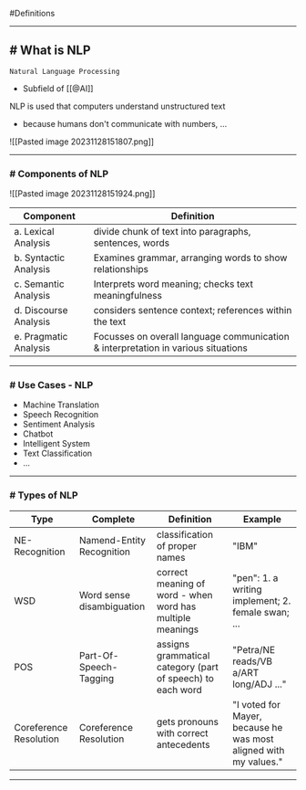 #Definitions 

---
## # What is NLP

`Natural Language Processing`

- Subfield of [[@AI]]

NLP is used that computers understand unstructured text
- because humans don't communicate with numbers, ...

![[Pasted image 20231128151807.png]]

---
### # Components of NLP

![[Pasted image 20231128151924.png]]

| Component                | Definition                                              |
| ------------------------ | ------------------------------------------------------- |
| a. Lexical Analysis      | divide chunk of text into paragraphs, sentences, words  |
| b. Syntactic Analysis    | Examines grammar, arranging words to show relationships |
| c. Semantic Analysis     | Interprets word meaning; checks text meaningfulness     |
| d. Discourse Analysis | considers sentence context; references within the text  |
| e. Pragmatic Analysis    | Focusses on overall language communication & interpretation in various situations                                                        |

---
### # Use Cases - NLP

- Machine Translation
- Speech Recognition
- Sentiment Analysis
- Chatbot
- Intelligent System
- Text Classification
- ...
---
### # Types of NLP 

| Type                   | Complete                  | Definition                                                 | Example                                            |
| ---------------------- | ------------------------- | ---------------------------------------------------------- | -------------------------------------------------- |
| NE-Recognition         | Namend-Entity Recognition | classification of proper names                             | "IBM"                                              |
| WSD                    | Word sense disambiguation | correct meaning of word - when word has multiple meanings  | "pen": 1. a writing implement; 2. female swan; ... |
| POS                    | Part-Of-Speech-Tagging    | assigns grammatical category (part of speech) to each word | "Petra/NE reads/VB a/ART long/ADJ ..."            |
| Coreference Resolution | Coreference Resolution    | gets pronouns with correct antecedents                     | "I voted for Mayer, because he was most aligned with my values."                                                   |

---
